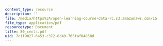 ```yaml
---
content_type: resource
description: ''
file: /media/https%3A/open-learning-course-data-rc.s3.amazonaws.com/15-667-negotiation-and-conflict-management-spring-2001/7c1f90276453c3720d49765faf84858d_80_cents.pdf
file_type: application/pdf
resourcetype: Document
title: 80_cents.pdf
uid: 7c1f9027-6453-c372-0d49-765faf84858d
---
```

